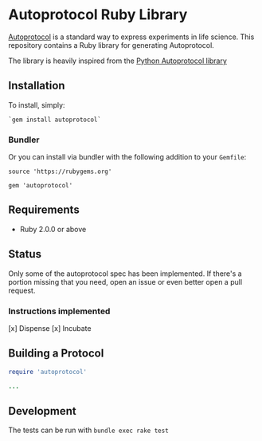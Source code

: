 # Autoprotocol Ruby Library

[Autoprotocol](http://www.autoprotocol.org) is a standard way to express
experiments in life science. This repository contains a Ruby library for
generating Autoprotocol.

The library is heavily inspired from the [Python Autoprotocol library](https://github.com/autoprotocol/autoprotocol-python)

## Installation
To install, simply:

    `gem install autoprotocol`

### Bundler
Or you can install via bundler with the following addition to
your `Gemfile`:

    source 'https://rubygems.org'

    gem 'autoprotocol'

## Requirements
- Ruby 2.0.0 or above

## Status
Only some of the autoprotocol spec has been implemented. If there's a
portion missing that you need, open an issue or even better open a pull
request.

### Instructions implemented
[x] Dispense
[x] Incubate

## Building a Protocol

```ruby
require 'autoprotocol'

...
```

## Development
The tests can be run with `bundle exec rake test`
